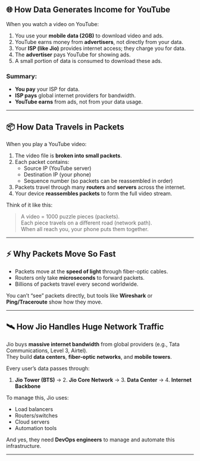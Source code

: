 ## 🌐 How Data Generates Income for YouTube

When you watch a video on YouTube:
1. You use your **mobile data (2GB)** to download video and ads.
2. YouTube earns money from **advertisers**, not directly from your data.
3. Your **ISP (like Jio)** provides internet access; they charge you for data.
4. The **advertiser** pays YouTube for showing ads.
5. A small portion of data is consumed to download these ads.

### Summary:
- **You pay** your ISP for data.
- **ISP pays** global internet providers for bandwidth.
- **YouTube earns** from ads, not from your data usage.

---

## 📦 How Data Travels in Packets

When you play a YouTube video:
1. The video file is **broken into small packets**.
2. Each packet contains:
   - Source IP (YouTube server)
   - Destination IP (your phone)
   - Sequence number (so packets can be reassembled in order)
3. Packets travel through many **routers** and **servers** across the internet.
4. Your device **reassembles packets** to form the full video stream.

Think of it like this:
> A video = 1000 puzzle pieces (packets).  
> Each piece travels on a different road (network path).  
> When all reach you, your phone puts them together.

---

## ⚡ Why Packets Move So Fast

- Packets move at the **speed of light** through fiber-optic cables.
- Routers only take **microseconds** to forward packets.
- Billions of packets travel every second worldwide.

You can’t “see” packets directly, but tools like **Wireshark** or **Ping/Traceroute** show how they move.

---

## 🛰️ How Jio Handles Huge Network Traffic

Jio buys **massive internet bandwidth** from global providers (e.g., Tata Communications, Level 3, Airtel).  
They build **data centers**, **fiber-optic networks**, and **mobile towers**.

Every user’s data passes through:
1. **Jio Tower (BTS)** → 2. **Jio Core Network** → 3. **Data Center** → 4. **Internet Backbone**

To manage this, Jio uses:
- Load balancers
- Routers/switches
- Cloud servers
- Automation tools

And yes, they need **DevOps engineers** to manage and automate this infrastructure.

---
